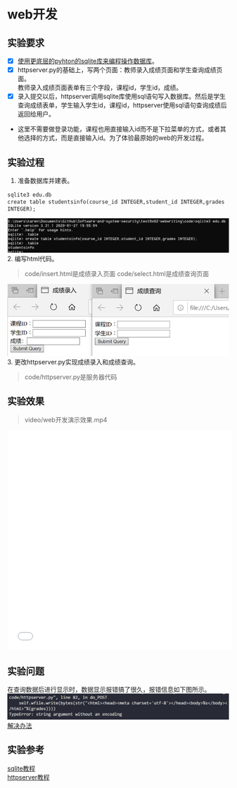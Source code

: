 # web开发
## 实验要求

- [x] [使用更底层的pyhton的sqlite库来编程操作数据库](https://docs.python.org/3/library/sqlite3.html)。
- [x] httpserver.py的基础上，写两个页面：教师录入成绩页面和学生查询成绩页面。  
教师录入成绩页面表单有三个字段，课程id，学生id，成绩。
- [x] 录入提交以后，httpserver调用sqlite库使用sql语句写入数据库。然后是学生查询成绩表单，学生输入学生id，课程id，httpserver使用sql语句查询成绩后返回给用户。  
* 这里不需要做登录功能，课程也用直接输入id而不是下拉菜单的方式，或者其他选择的方式，而是直接输入id。为了体验最原始的web的开发过程。  

## 实验过程

1. 准备数据库并建表。
```
sqlite3 edu.db
create table studentsinfo(course_id INTEGER,student_id INTEGER,grades INTEGER);
```
![](images/create-table.png)
2. 编写html代码。
>code/insert.html是成绩录入页面
>code/select.html是成绩查询页面

![](images/webpages.png)
3. 更改httpserver.py实现成绩录入和成绩查询。
>code/httpserver.py是服务器代码
## 实验效果
>video/web开发演示效果.mp4
<iframe height=498 width=510 src="../video/web开发演示效果.mp4" frameborder=0 allowfullscreen></iframe>

## 实验问题
在查询数据后进行显示时，数据显示报错搞了很久，报错信息如下图所示。
![](images/wrong.png)  
[解决办法](https://www.e-learn.cn/topic/3001956)
## 实验参考
[sqlite教程](https://docs.python.org/3/library/sqlite3.html)  
[httpserver教程](https://docs.python.org/3/library/http.server.html)